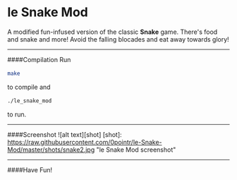 le Snake Mod
====
A modified fun-infused version of the classic **Snake** game. There's food and snake and more!
Avoid the falling blocades and eat away towards glory!

---

####Compilation
Run
```bash
make
```
to compile and
```bash
./le_snake_mod
```
to run.

---

####Screenshot
![alt text][shot]
[shot]: https://raw.githubusercontent.com/0pointr/le-Snake-Mod/master/shots/snake2.jpg "le Snake Mod screenshot"

---

####Have Fun!
